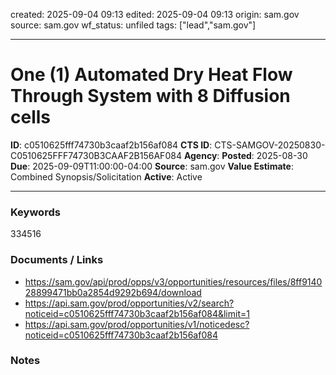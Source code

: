 created: 2025-09-04 09:13
edited: 2025-09-04 09:13
origin: sam.gov
source: sam.gov
wf_status: unfiled
tags: ["lead","sam.gov"]

---

# One (1) Automated Dry Heat Flow Through System with 8 Diffusion cells

**ID**: c0510625fff74730b3caaf2b156af084
**CTS ID**: CTS-SAMGOV-20250830-C0510625FFF74730B3CAAF2B156AF084
**Agency**: 
**Posted**: 2025-08-30
**Due**: 2025-09-09T11:00:00-04:00
**Source**: sam.gov
**Value Estimate**: Combined Synopsis/Solicitation
**Active**: Active

---

### Keywords
334516

### Documents / Links
- <https://sam.gov/api/prod/opps/v3/opportunities/resources/files/8ff914028899471bb0a2854d9292b694/download>
- <https://api.sam.gov/prod/opportunities/v2/search?noticeid=c0510625fff74730b3caaf2b156af084&limit=1>
- <https://api.sam.gov/prod/opportunities/v1/noticedesc?noticeid=c0510625fff74730b3caaf2b156af084>

### Notes

